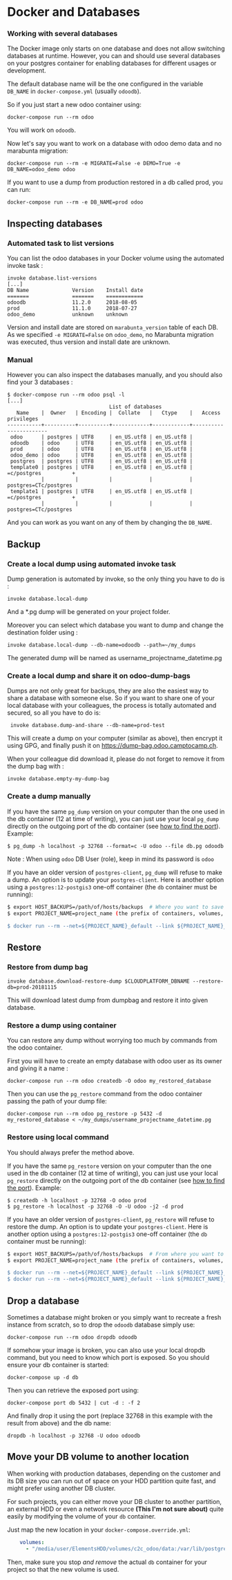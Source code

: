 <!--
This file has been generated with 'invoke project.sync'.
Do not modify. Any manual change will be lost.
Please propose your modification on
https://github.com/camptocamp/odoo-template instead.
-->
# Docker and Databases

### Working with several databases

The Docker image only starts on one database and does not allow switching
databases at runtime. However, you can and should use several databases on your
postgres container for enabling databases for different usages or development.

The default database name will be the one configured in the variable `DB_NAME`
in `docker-compose.yml` (usually `odoodb`).

So if you just start a new odoo container using:

```
docker-compose run --rm odoo
```

You will work on `odoodb`.

Now let's say you want to work on a database with odoo demo data and no marabunta migration:

```
docker-compose run --rm -e MIGRATE=False -e DEMO=True -e DB_NAME=odoo_demo odoo
```

If you want to use a dump from production restored in a db called prod, you can run:

```
docker-compose run --rm -e DB_NAME=prod odoo
```

## Inspecting databases

### Automated task to list versions

You can list the odoo databases in your Docker volume using the automated
invoke task :

```
invoke database.list-versions
[...]
DB Name              Version    Install date
=======              =======    ============
odoodb               11.2.0     2018-08-05
prod                 11.1.0     2018-07-27
odoo_demo            unknown    unknown
```

Version and install date are stored on `marabunta_version` table of each DB.
As we specified `-e MIGRATE=False` on `odoo_demo`, no Marabunta migration was
executed, thus version and install date are unknown.


### Manual

However you can also inspect the databases manually, and you should also find
your 3 databases :

```
$ docker-compose run --rm odoo psql -l
[...]
                                 List of databases
   Name    |  Owner   | Encoding |  Collate   |   Ctype    |   Access privileges
-----------+----------+----------+------------+------------+-----------------------
 odoo      | postgres | UTF8     | en_US.utf8 | en_US.utf8 |
 odoodb    | odoo     | UTF8     | en_US.utf8 | en_US.utf8 |
 prod      | odoo     | UTF8     | en_US.utf8 | en_US.utf8 |
 odoo_demo | odoo     | UTF8     | en_US.utf8 | en_US.utf8 |
 postgres  | postgres | UTF8     | en_US.utf8 | en_US.utf8 |
 template0 | postgres | UTF8     | en_US.utf8 | en_US.utf8 | =c/postgres          +
           |          |          |            |            | postgres=CTc/postgres
 template1 | postgres | UTF8     | en_US.utf8 | en_US.utf8 | =c/postgres          +
           |          |          |            |            | postgres=CTc/postgres
```

And you can work as you want on any of them by changing the `DB_NAME`.


## Backup

### Create a local dump using automated invoke task

Dump generation is automated by invoke, so the only thing you
have to do is :

```
invoke database.local-dump
```

And a *.pg dump will be generated on your project folder.

Moreover you can select which database you want to dump and change the
destination folder using :

```
invoke database.local-dump --db-name=odoodb --path=~/my_dumps
```

The generated dump will be named as username_projectname_datetime.pg

### Create a local dump and share it on odoo-dump-bags

Dumps are not only great for backups, they are also the easiest way to share a
database with someone else. So if you want to share one of your local database
with your colleagues, the process is totally automated and secured, so all you
have to do is:

```
 invoke database.dump-and-share --db-name=prod-test
```

This will create a dump on your computer (similar as above), then encrypt it
using GPG, and finally push it on https://dump-bag.odoo.camptocamp.ch.

When your colleague did download it, please do not forget to remove it from the
dump bag with :

```
invoke database.empty-my-dump-bag
```

### Create a dump manually

If you have the same `pg_dump` version on your computer than the one used in the
db container (12 at time of writing), you can just use your local `pg_dump`
directly on the outgoing port of the db container (see [how to find the
port](how-to-connect-to-docker-psql.md)). Example:

```
$ pg_dump -h localhost -p 32768 --format=c -U odoo --file db.pg odoodb
```

Note : When using `odoo` DB User (role), keep in mind its password is `odoo`

If you have an older version of `postgres-client`, `pg_dump` will refuse to
make a dump. An option is to update your `postgres-client`.  Here is another option using a  `postgres:12-postgis3` one-off container (the `db` container
must be running):

```bash
$ export HOST_BACKUPS=/path/of/hosts/backups  # Where you want to save the backups
$ export PROJECT_NAME=project_name (the prefix of containers, volumes, networks, usually the root folder's name)

$ docker run --rm --net=${PROJECT_NAME}_default --link ${PROJECT_NAME}_db_1:db -e PGPASSWORD=odoo -v $HOST_BACKUPS:/backup postgres:12-postgis3 pg_dump -Uodoo --file /backup/db.pg --format=c odoodb -h db
```

## Restore

### Restore from dump bag

```
invoke database.download-restore-dump $CLOUDPLATFORM_DBNAME --restore-db=prod-20181115
```
This will download latest dump from dumpbag and restore it into given database.

### Restore a dump using container

You can restore any dump without worrying too much by commands from the odoo
container.

First you will have to create an empty database with odoo user as its owner and
giving it a name :
```
docker-compose run --rm odoo createdb -O odoo my_restored_database
```

Then you can use the `pg_restore` command from the odoo container passing the
path of your dump file:
```
docker-compose run --rm odoo pg_restore -p 5432 -d my_restored_database < ~/my_dumps/username_projectname_datetime.pg
```

### Restore using local command

You should always prefer the method above.

If you have the same `pg_restore` version on your computer than the one used in the
db container (12 at time of writing), you can just use your local `pg_restore`
directly on the outgoing port of the db container (see [how to find the
port](how-to-connect-to-docker-psql.md)). Example:

```
$ createdb -h localhost -p 32768 -O odoo prod
$ pg_restore -h localhost -p 32768 -O -U odoo -j2 -d prod
```

If you have an older version of `postgres-client`, `pg_restore` will refuse to
restore the dump. An option is to update your `postgres-client`.  Here is another option using a  `postgres:12-postgis3` one-off container (the `db` container
must be running):

```bash
$ export HOST_BACKUPS=/path/of/hosts/backups  # From where you want to restore the backup
$ export PROJECT_NAME=project_name (the prefix of containers, volumes, networks, usually the root folder's name)

$ docker run --rm --net=${PROJECT_NAME}_default --link ${PROJECT_NAME}_db_1:db -e PGPASSWORD=odoo  postgres:12-postgis3 createdb -h db -O odoo prod
$ docker run --rm --net=${PROJECT_NAME}_default --link ${PROJECT_NAME}_db_1:db -e PGPASSWORD=odoo -v $HOST_BACKUPS:/backup postgres:12-postgis3 pg_restore -h db -O -U odoo --file /backup/db.pg -j2 -d prod
```

## Drop a database

Sometimes a database might broken or you simply want to recreate a fresh instance
from scratch, so to drop the `odoodb` database simply use:

```
docker-compose run --rm odoo dropdb odoodb
```

If somehow your image is broken, you can also use your local dropdb command,
but you need to know which port is exposed. So you should ensure your db
container is started:

```
docker-compose up -d db
```

Then you can retrieve the exposed port using:

```
docker-compose port db 5432 | cut -d : -f 2
```

And finally drop it using the port (replace 32768 in this example with the
result from above) and the db name:

```
dropdb -h localhost -p 32768 -U odoo odoodb
```

## Move your DB volume to another location

When working with production databases, depending on the customer and its DB
 size you can run out of space on your HDD partition quite fast, and might prefer
 using another DB cluster.

For such projects, you can either move your DB cluster to another partition, 
 an external HDD or even a network resource **(This I'm not sure about)** 
 quite easily by modifying the volume of your `db` container.

Just map the new location in your `docker-compose.override.yml`:

```yaml
    volumes:
      - "/media/user/ElementsHDD/volumes/c2c_odoo/data:/var/lib/postgresql/data"
```

Then, make sure you stop *and remove* the actual `db` container for your project
 so that the new volume is used. 
